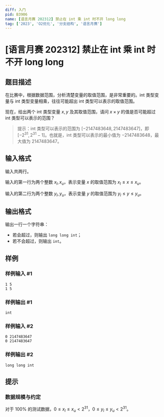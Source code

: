 ```yaml
---
diff: 入门
pid: B3906
name: [语言月赛 202312] 禁止在 int 乘 int 时不开 long long
tag: ['2023', 'O2优化', '分支结构', '语言月赛']
---
```

# [语言月赛 202312] 禁止在 int 乘 int 时不开 long long
## 题目描述

在比赛中，根据数据范围，分析清楚变量的取值范围，是非常重要的。int 类型变量与 int 类型变量相乘，往往可能超出 int 类型可以表示的取值范围。

现在，给出两个 int 类型变量 $x,y$ 及其取值范围，请问 $x\times y$ 的值是否可能超过 int 类型可以表示的范围？

> 提示：int 类型可以表示的范围为 $[-2147483648, 2147483647]$，即 $[-2^{31},2^{31}-1]$。也就是，int 类型可以表示的最小值为 $-2147483648$，最大值为 $2147483647$。
## 输入格式

输入共两行。

输入的第一行为两个整数 $x_l,x_u$，表示变量 $x$ 的取值范围为 $x_l \le x \le x_u$。

输入的第二行为两个整数 $y_l,y_u$，表示变量 $y$ 的取值范围为 $y_l \le y \le y_u$。
## 输出格式

输出一行一个字符串：

- 若会超过，则输出 `long long int`；
- 若不会超过，则输出 `int`。
## 样例

### 样例输入 #1
```
1 5
1 5
```
### 样例输出 #1
```
int
```
### 样例输入 #2
```
0 2147483647
0 2147483647
```
### 样例输出 #2
```
long long int
```
## 提示

### 数据规模与约定

对于 $100\%$ 的测试数据，$0 \le x_l \le x_u < 2^{31}$，$0 \le y_l \le y_u < 2^{31}$。
